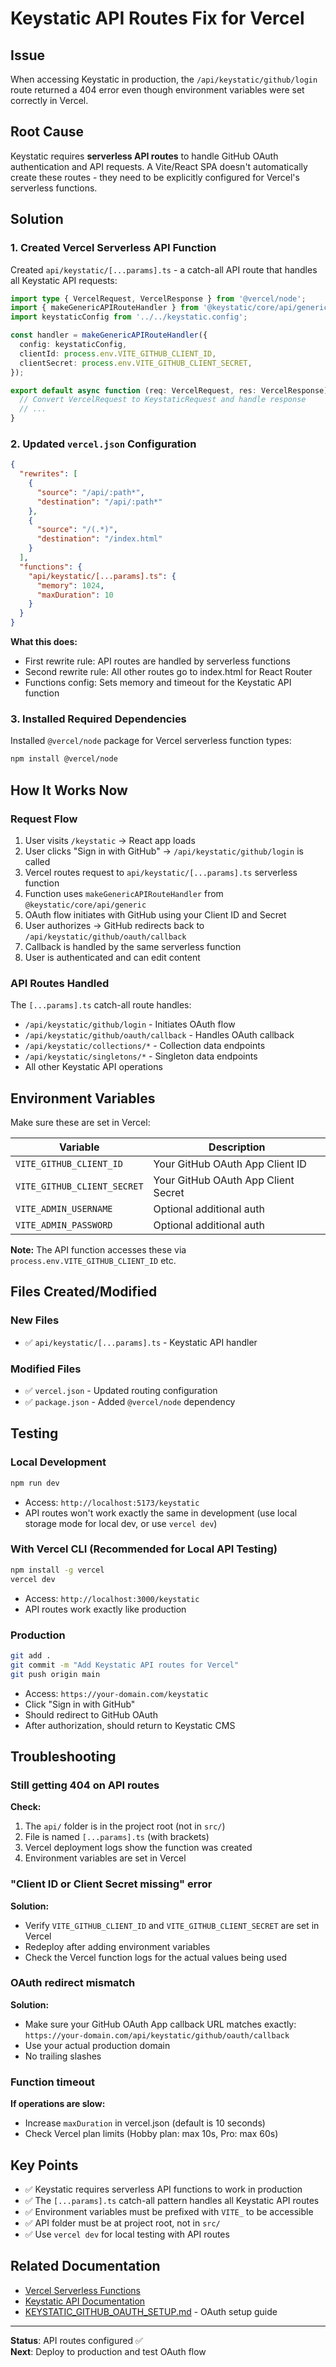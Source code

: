 # Keystatic API Routes Fix for Vercel

## Issue

When accessing Keystatic in production, the `/api/keystatic/github/login` route returned a 404 error even though environment variables were set correctly in Vercel.

## Root Cause

Keystatic requires **serverless API routes** to handle GitHub OAuth authentication and API requests. A Vite/React SPA doesn't automatically create these routes - they need to be explicitly configured for Vercel's serverless functions.

## Solution

### 1. Created Vercel Serverless API Function

Created `api/keystatic/[...params].ts` - a catch-all API route that handles all Keystatic API requests:

```typescript
import type { VercelRequest, VercelResponse } from '@vercel/node';
import { makeGenericAPIRouteHandler } from '@keystatic/core/api/generic';
import keystaticConfig from '../../keystatic.config';

const handler = makeGenericAPIRouteHandler({
  config: keystaticConfig,
  clientId: process.env.VITE_GITHUB_CLIENT_ID,
  clientSecret: process.env.VITE_GITHUB_CLIENT_SECRET,
});

export default async function (req: VercelRequest, res: VercelResponse) {
  // Convert VercelRequest to KeystaticRequest and handle response
  // ...
}
```

### 2. Updated `vercel.json` Configuration

```json
{
  "rewrites": [
    {
      "source": "/api/:path*",
      "destination": "/api/:path*"
    },
    {
      "source": "/(.*)",
      "destination": "/index.html"
    }
  ],
  "functions": {
    "api/keystatic/[...params].ts": {
      "memory": 1024,
      "maxDuration": 10
    }
  }
}
```

**What this does:**
- First rewrite rule: API routes are handled by serverless functions
- Second rewrite rule: All other routes go to index.html for React Router
- Functions config: Sets memory and timeout for the Keystatic API function

### 3. Installed Required Dependencies

Installed `@vercel/node` package for Vercel serverless function types:

```bash
npm install @vercel/node
```

## How It Works Now

### Request Flow

1. User visits `/keystatic` → React app loads
2. User clicks "Sign in with GitHub" → `/api/keystatic/github/login` is called
3. Vercel routes request to `api/keystatic/[...params].ts` serverless function
4. Function uses `makeGenericAPIRouteHandler` from `@keystatic/core/api/generic`
5. OAuth flow initiates with GitHub using your Client ID and Secret
6. User authorizes → GitHub redirects back to `/api/keystatic/github/oauth/callback`
7. Callback is handled by the same serverless function
8. User is authenticated and can edit content

### API Routes Handled

The `[...params].ts` catch-all route handles:
- `/api/keystatic/github/login` - Initiates OAuth flow
- `/api/keystatic/github/oauth/callback` - Handles OAuth callback
- `/api/keystatic/collections/*` - Collection data endpoints
- `/api/keystatic/singletons/*` - Singleton data endpoints
- All other Keystatic API operations

## Environment Variables

Make sure these are set in Vercel:

| Variable | Description |
|----------|-------------|
| `VITE_GITHUB_CLIENT_ID` | Your GitHub OAuth App Client ID |
| `VITE_GITHUB_CLIENT_SECRET` | Your GitHub OAuth App Client Secret |
| `VITE_ADMIN_USERNAME` | Optional additional auth |
| `VITE_ADMIN_PASSWORD` | Optional additional auth |

**Note:** The API function accesses these via `process.env.VITE_GITHUB_CLIENT_ID` etc.

## Files Created/Modified

### New Files
- ✅ `api/keystatic/[...params].ts` - Keystatic API handler

### Modified Files
- ✅ `vercel.json` - Updated routing configuration
- ✅ `package.json` - Added `@vercel/node` dependency

## Testing

### Local Development

```bash
npm run dev
```

- Access: `http://localhost:5173/keystatic`
- API routes won't work exactly the same in development (use local storage mode for local dev, or use `vercel dev`)

### With Vercel CLI (Recommended for Local API Testing)

```bash
npm install -g vercel
vercel dev
```

- Access: `http://localhost:3000/keystatic`
- API routes work exactly like production

### Production

```bash
git add .
git commit -m "Add Keystatic API routes for Vercel"
git push origin main
```

- Access: `https://your-domain.com/keystatic`
- Click "Sign in with GitHub"
- Should redirect to GitHub OAuth
- After authorization, should return to Keystatic CMS

## Troubleshooting

### Still getting 404 on API routes

**Check:**
1. The `api/` folder is in the project root (not in `src/`)
2. File is named `[...params].ts` (with brackets)
3. Vercel deployment logs show the function was created
4. Environment variables are set in Vercel

### "Client ID or Client Secret missing" error

**Solution:**
- Verify `VITE_GITHUB_CLIENT_ID` and `VITE_GITHUB_CLIENT_SECRET` are set in Vercel
- Redeploy after adding environment variables
- Check the Vercel function logs for the actual values being used

### OAuth redirect mismatch

**Solution:**
- Make sure your GitHub OAuth App callback URL matches exactly: `https://your-domain.com/api/keystatic/github/oauth/callback`
- Use your actual production domain
- No trailing slashes

### Function timeout

**If operations are slow:**
- Increase `maxDuration` in vercel.json (default is 10 seconds)
- Check Vercel plan limits (Hobby plan: max 10s, Pro: max 60s)

## Key Points

- ✅ Keystatic requires serverless API functions to work in production
- ✅ The `[...params].ts` catch-all pattern handles all Keystatic API routes
- ✅ Environment variables must be prefixed with `VITE_` to be accessible
- ✅ API folder must be at project root, not in `src/`
- ✅ Use `vercel dev` for local testing with API routes

## Related Documentation

- [Vercel Serverless Functions](https://vercel.com/docs/functions/serverless-functions)
- [Keystatic API Documentation](https://keystatic.com/docs/apis-and-references)
- [KEYSTATIC_GITHUB_OAUTH_SETUP.md](./KEYSTATIC_GITHUB_OAUTH_SETUP.md) - OAuth setup guide

---

**Status**: API routes configured ✅  
**Next**: Deploy to production and test OAuth flow
